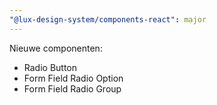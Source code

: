 ```yaml
---
"@lux-design-system/components-react": major
---
```


Nieuwe componenten:

- Radio Button
- Form Field Radio Option
- Form Field Radio Group
